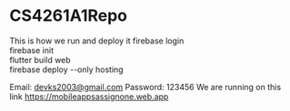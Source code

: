 # CS4261A1Repo

This is how we run and deploy it
firebase login    
firebase init      
flutter build web  
firebase deploy --only hosting

Email: devks2003@gmail.com
Password: 123456
We are running on this link 
https://mobileappsassignone.web.app